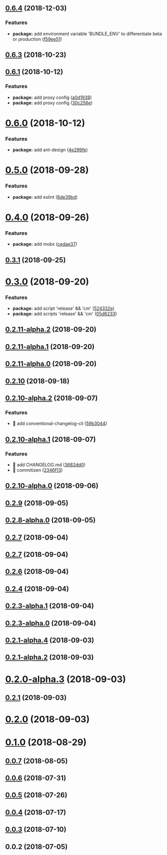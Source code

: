 <a name="0.6.4"></a>

## [0.6.4](https://github.com/vito24/cka/compare/v0.6.3...v0.6.4) (2018-12-03)

### Features

- **package:** add environment variable 'BUNDLE_ENV' to differentiate beta or production ([f59ee51](https://github.com/vito24/cka/commit/f59ee51))

<a name="0.6.3"></a>

## [0.6.3](https://github.com/vito24/cka/compare/v0.6.3-alpha.3...v0.6.3) (2018-10-23)

<a name="0.6.1"></a>

## [0.6.1](https://github.com/vito24/cka/compare/v0.6.0...v0.6.1) (2018-10-12)

### Features

- **package:** add proxy config ([a0d1938](https://github.com/vito24/cka/commit/a0d1938))
- **package:** add proxy config ([30c256e](https://github.com/vito24/cka/commit/30c256e))

<a name="0.6.0"></a>

# [0.6.0](https://github.com/vito24/cka/compare/v0.5.0...v0.6.0) (2018-10-12)

### Features

- **package:** add ant-design ([4e299fe](https://github.com/vito24/cka/commit/4e299fe))

<a name="0.5.0"></a>

# [0.5.0](https://github.com/vito24/cka/compare/v0.4.0...v0.5.0) (2018-09-28)

### Features

- **package:** add eslint ([8de39bd](https://github.com/vito24/cka/commit/8de39bd))

<a name="0.4.0"></a>

# [0.4.0](https://github.com/vito24/cka/compare/v0.3.1...v0.4.0) (2018-09-26)

### Features

- **package:** add mobx ([cedae37](https://github.com/vito24/cka/commit/cedae37))

<a name="0.3.1"></a>

## [0.3.1](https://github.com/vito24/cka/compare/v0.3.0...v0.3.1) (2018-09-25)

<a name="0.3.0"></a>

# [0.3.0](https://github.com/vito24/cka/compare/v0.2.11-alpha.2...v0.3.0) (2018-09-20)

### Features

- **package:** add script 'release' && 'cm' ([524332e](https://github.com/vito24/cka/commit/524332e))
- **package:** add scripts 'release' && 'cm' ([05d6233](https://github.com/vito24/cka/commit/05d6233))

<a name="0.2.11-alpha.2"></a>

## [0.2.11-alpha.2](https://github.com/vito24/cka/compare/v0.2.11-alpha.1...v0.2.11-alpha.2) (2018-09-20)

<a name="0.2.11-alpha.1"></a>

## [0.2.11-alpha.1](https://github.com/vito24/cka/compare/0.2.11-alpha.0...v0.2.11-alpha.1) (2018-09-20)

<a name="0.2.11-alpha.0"></a>

## [0.2.11-alpha.0](https://github.com/vito24/cka/compare/0.2.10...0.2.11-alpha.0) (2018-09-20)

<a name="0.2.10"></a>

## [0.2.10](https://github.com/vito24/cka/compare/0.2.10-alpha.2...0.2.10) (2018-09-18)

<a name="0.2.10-alpha.2"></a>

## [0.2.10-alpha.2](https://github.com/vito24/cka/compare/0.2.10-alpha.1...0.2.10-alpha.2) (2018-09-07)

### Features

- 🎸 add conventional-changelog-cli ([59b3044](https://github.com/vito24/cka/commit/59b3044))

<a name="0.2.10-alpha.1"></a>

## [0.2.10-alpha.1](https://github.com/vito24/cka/compare/0.2.10-alpha.0...0.2.10-alpha.1) (2018-09-07)

### Features

- 🎸 add CHANGELOG.md ([3682dd0](https://github.com/vito24/cka/commit/3682dd0))
- 🎸 commitizen ([2346f13](https://github.com/vito24/cka/commit/2346f13))

<a name="0.2.10-alpha.0"></a>

## [0.2.10-alpha.0](https://github.com/vito24/cka/compare/0.2.9...0.2.10-alpha.0) (2018-09-06)

<a name="0.2.9"></a>

## [0.2.9](https://github.com/vito24/cka/compare/0.2.8-alpha.0...0.2.9) (2018-09-05)

<a name="0.2.8-alpha.0"></a>

## [0.2.8-alpha.0](https://github.com/vito24/cka/compare/0.2.7...0.2.8-alpha.0) (2018-09-05)

<a name="0.2.7"></a>

## [0.2.7](https://github.com/vito24/cka/compare/v0.2.7...0.2.7) (2018-09-04)

<a name="0.2.7"></a>

## [0.2.7](https://github.com/vito24/cka/compare/0.2.6...v0.2.7) (2018-09-04)

<a name="0.2.6"></a>

## [0.2.6](https://github.com/vito24/cka/compare/0.2.4...0.2.6) (2018-09-04)

<a name="0.2.4"></a>

## [0.2.4](https://github.com/vito24/cka/compare/0.2.3-alpha.1...0.2.4) (2018-09-04)

<a name="0.2.3-alpha.1"></a>

## [0.2.3-alpha.1](https://github.com/vito24/cka/compare/0.2.3-alpha.0...0.2.3-alpha.1) (2018-09-04)

<a name="0.2.3-alpha.0"></a>

## [0.2.3-alpha.0](https://github.com/vito24/cka/compare/0.2.1-alpha.4...0.2.3-alpha.0) (2018-09-04)

<a name="0.2.1-alpha.4"></a>

## [0.2.1-alpha.4](https://github.com/vito24/cka/compare/0.2.1-alpha.3...0.2.1-alpha.4) (2018-09-03)

<a name="0.2.1-alpha.2"></a>

## [0.2.1-alpha.2](https://github.com/vito24/cka/compare/0.2.1-alpha.1...0.2.1-alpha.2) (2018-09-03)

<a name="0.2.0-alpha.3"></a>

# [0.2.0-alpha.3](https://github.com/vito24/cka/compare/v0.2.1...0.2.0-alpha.3) (2018-09-03)

<a name="0.2.1"></a>

## [0.2.1](https://github.com/vito24/cka/compare/0.2.0-alpha.2...v0.2.1) (2018-09-03)

<a name="0.2.0"></a>

# [0.2.0](https://github.com/vito24/cka/compare/v0.1.0...v0.2.0) (2018-09-03)

<a name="0.1.0"></a>

# [0.1.0](https://github.com/vito24/cka/compare/v0.0.7...v0.1.0) (2018-08-29)

<a name="0.0.7"></a>

## [0.0.7](https://github.com/vito24/cka/compare/v0.0.6...v0.0.7) (2018-08-05)

<a name="0.0.6"></a>

## [0.0.6](https://github.com/vito24/cka/compare/v0.0.5...v0.0.6) (2018-07-31)

<a name="0.0.5"></a>

## [0.0.5](https://github.com/vito24/cka/compare/v0.0.4...v0.0.5) (2018-07-26)

<a name="0.0.4"></a>

## [0.0.4](https://github.com/vito24/cka/compare/v0.0.3...v0.0.4) (2018-07-17)

<a name="0.0.3"></a>

## [0.0.3](https://github.com/vito24/cka/compare/v0.0.2...v0.0.3) (2018-07-10)

<a name="0.0.2"></a>

## 0.0.2 (2018-07-05)
